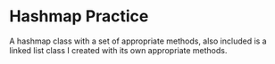 # Hashmap Practice

A hashmap class with a set of appropriate methods, also included is a linked list class I created with its own appropriate methods. 
